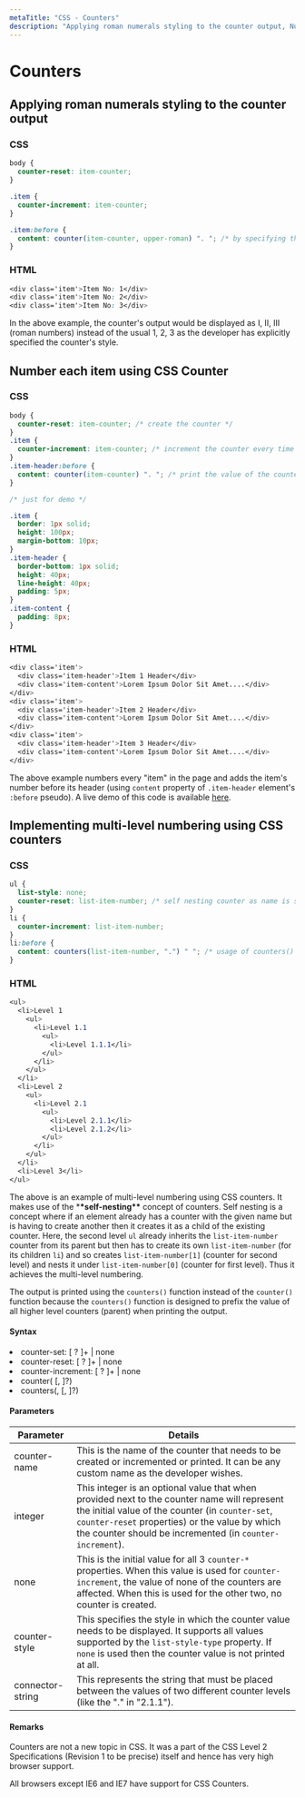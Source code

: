```yaml
---
metaTitle: "CSS - Counters"
description: "Applying roman numerals styling to the counter output, Number each item using CSS Counter, Implementing multi-level numbering using CSS counters"
---
```


# Counters

## Applying roman numerals styling to the counter output

### CSS

```css
body {
  counter-reset: item-counter;
}

.item {
  counter-increment: item-counter;
}

.item:before {
  content: counter(item-counter, upper-roman) ". "; /* by specifying the upper-roman as style the output would be in roman numbers */
}
```

### HTML

```css
<div class='item'>Item No: 1</div>
<div class='item'>Item No: 2</div>
<div class='item'>Item No: 3</div>

```

In the above example, the counter's output would be displayed as I, II, III (roman numbers) instead of the usual 1, 2, 3 as the developer has explicitly specified the counter's style.

## Number each item using CSS Counter

### CSS

```css
body {
  counter-reset: item-counter; /* create the counter */
}
.item {
  counter-increment: item-counter; /* increment the counter every time an element with class "item" is encountered */
}
.item-header:before {
  content: counter(item-counter) ". "; /* print the value of the counter before the header and append a "." to it */
}

/* just for demo */

.item {
  border: 1px solid;
  height: 100px;
  margin-bottom: 10px;
}
.item-header {
  border-bottom: 1px solid;
  height: 40px;
  line-height: 40px;
  padding: 5px;
}
.item-content {
  padding: 8px;
}
```

### HTML

```css
<div class='item'>
  <div class='item-header'>Item 1 Header</div>
  <div class='item-content'>Lorem Ipsum Dolor Sit Amet....</div>
</div>
<div class='item'>
  <div class='item-header'>Item 2 Header</div>
  <div class='item-content'>Lorem Ipsum Dolor Sit Amet....</div>
</div>
<div class='item'>
  <div class='item-header'>Item 3 Header</div>
  <div class='item-content'>Lorem Ipsum Dolor Sit Amet....</div>
</div>

```

The above example numbers every "item" in the page and adds the item's number before its header (using `content` property of `.item-header` element's `:before` pseudo). A live demo of this code is available [here](https://jsfiddle.net/a7rmje3r/).

## Implementing multi-level numbering using CSS counters

### CSS

```css
ul {
  list-style: none;
  counter-reset: list-item-number; /* self nesting counter as name is same for all levels */
}
li {
  counter-increment: list-item-number;
}
li:before {
  content: counters(list-item-number, ".") " "; /* usage of counters() function means value of counters at all higher levels are combined before printing */
}
```

### HTML

```css
<ul>
  <li>Level 1
    <ul>
      <li>Level 1.1
        <ul>
          <li>Level 1.1.1</li>
        </ul>
      </li>
    </ul>
  </li>
  <li>Level 2
    <ul>
      <li>Level 2.1
        <ul>
          <li>Level 2.1.1</li>
          <li>Level 2.1.2</li>
        </ul>
      </li>
    </ul>
  </li>
  <li>Level 3</li>
</ul>

```

The above is an example of multi-level numbering using CSS counters. It makes use of the \***\*self-nesting\*\*** concept of counters. Self nesting is a concept where if an element already has a counter with the given name but is having to create another then it creates it as a child of the existing counter. Here, the second level `ul` already inherits the `list-item-number` counter from its parent but then has to create its own `list-item-number` (for its children `li`) and so creates `list-item-number[1]` (counter for second level) and nests it under `list-item-number[0]` (counter for first level). Thus it achieves the multi-level numbering.

The output is printed using the `counters()` function instead of the `counter()` function because the `counters()` function is designed to prefix the value of all higher level counters (parent) when printing the output.

#### Syntax

<li>
counter-set: [ <counter-name> <integer>? ]+ | none
</li>
<li>
counter-reset: [ <counter-name> <integer>? ]+ | none
</li>
<li>
counter-increment: [ <counter-name> <integer>? ]+ | none
</li>
<li>
counter(<counter-name> [, <counter-style> ]?)
</li>
<li>
counters(<counter-name>, <connector-string> [, <counter-style> ]?)
</li>

#### Parameters

| Parameter        | Details                                                                                                                                                                                                                                                        |
| ---------------- | -------------------------------------------------------------------------------------------------------------------------------------------------------------------------------------------------------------------------------------------------------------- |
| counter-name     | This is the name of the counter that needs to be created or incremented or printed. It can be any custom name as the developer wishes.                                                                                                                         |
| integer          | This integer is an optional value that when provided next to the counter name will represent the initial value of the counter (in `counter-set`, `counter-reset` properties) or the value by which the counter should be incremented (in `counter-increment`). |
| none             | This is the initial value for all 3 `counter-*` properties. When this value is used for `counter-increment`, the value of none of the counters are affected. When this is used for the other two, no counter is created.                                       |
| counter-style    | This specifies the style in which the counter value needs to be displayed. It supports all values supported by the `list-style-type` property. If `none` is used then the counter value is not printed at all.                                                 |
| connector-string | This represents the string that must be placed between the values of two different counter levels (like the "." in "2.1.1").                                                                                                                                   |

#### Remarks

Counters are not a new topic in CSS. It was a part of the CSS Level 2 Specifications (Revision 1 to be precise) itself and hence has very high browser support.

All browsers except IE6 and IE7 have support for CSS Counters.
